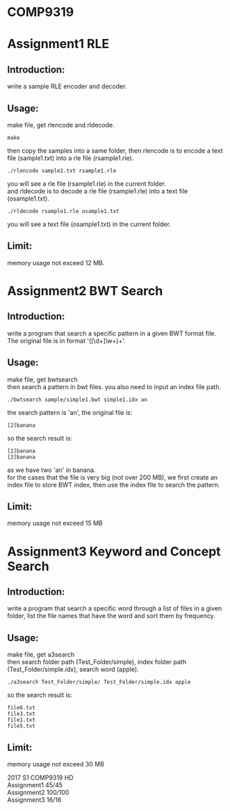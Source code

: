 # COMP9319

Assignment1 RLE
=====

Introduction:
-----
write a sample RLE encoder and decoder.

Usage:
-----
make file, get rlencode and rldecode.
```
make
```
then copy the samples into a same folder, then rlencode is to encode a text file (sample1.txt) into a rle file (rsample1.rle).
```
./rlencode sample1.txt rsample1.rle
```
you will see a rle file (rsample1.rle) in the current folder.   
and rldecode is to decode a rle file (rsample1.rle) into a text file (osample1.txt).
```
./rldecode rsample1.rle osample1.txt
```
you will see a text file (osample1.txt) in the current folder.

Limit:
-----
memory usage not exceed 12 MB.


Assignment2 BWT Search
=====

Introduction:
-----
write a program that search a specific pattern in a given BWT format file. The original file is in format '(\[\d+\]\w+)+'.

Usage:
-----
make file, get bwtsearch  
then search a pattern in bwt files. you also need to input an index file path.
```
./bwtsearch sample/simple1.bwt simple1.idx an
```
the search pattern is 'an', the original file is:
```
[2]banana
```
so the search result is:
```
[2]banana
[2]banana
```
as we have two 'an' in banana.  
for the cases that the file is very big (not over 200 MB), we first create an index file to store BWT index, then use the index file to search the pattern.

Limit:
-----
memory usage not exceed 15 MB


Assignment3 Keyword and Concept Search
=====

Introduction:
------
write a program that search a specific word through a list of files in a given folder, list the file names that have the word and sort them by frequency.

Usage:
-----
make file, get a3search   
then search folder path (Test_Folder/simple), index folder path (Test_Folder/simple.idx), search word (apple).
```
./a3search Test_Folder/simple/ Test_Folder/simple.idx apple
```
so the search result is:
```
file6.txt
file3.txt
file1.txt
file5.txt
```

Limit:
-----
memory usage not exceed 30 MB   

2017 S1 COMP9319 HD   
Assignment1 45/45   
Assignment2 100/100   
Assignment3 16/16   
